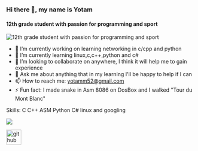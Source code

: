 ### Hi there 👋, my name is Yotam
#### 12th grade student with passion for programming and sport
![12th grade student with passion for programming and sport](https://www.linkpicture.com/q/2020-12-17_17-53.png)

- 🔭 I’m currently working on learning networking in c/cpp and python
- 🌱 I’m currently learning linux,c,c++,python and c#
- 👯 I’m looking to collaborate on anywhere, I think it will help me to gain experience 
- 💬 Ask me about anything that in my learning I'll be happy to help if I can
- 📫 How to reach me: yotamm52@gmail.com
- ⚡ Fun fact: I made snake in Asm 8086 on DosBox and I walked "Tour du Mont Blanc"


Skills: C C++ ASM Python C# linux and googling

![](https://hit.yhype.me/github/profile?user_id=69643410)

[<img src='https://cdn.jsdelivr.net/npm/simple-icons@3.0.1/icons/github.svg' alt='github' height='40'>](https://github.com/yotam5)  

